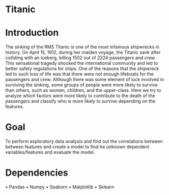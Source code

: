 # Titanic

# Introduction 
The sinking of the RMS Titanic is one of the most infamous shipwrecks in history. On April 15, 1912, during her maiden voyage, the Titanic sank after colliding with an iceberg, killing 1502 out of 2224 passengers and crew. This sensational tragedy shocked the international community and led to better safety regulations for ships.
One of the reasons that the shipwreck led to such loss of life was that there were not enough lifeboats for the passengers and crew. Although there was some element of luck involved in surviving the sinking, some groups of people were more likely to survive than others, such as women, children, and the upper-class.
Here we try to analyze which factors were more likely to contribute to the death of the passengers and classify who is more likely to survive depending on the features.

# Goal 
To perform exploratory data analysis and find out the correlations between between features and create a model to find he unknown dependent variables/features and evaluate the model.

# Dependencies 
•	Pandas
•	Numpy
•	Seaborn
•	Matplotlib
•	Sklearn
